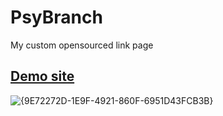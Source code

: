 # PsyBranch
 My custom opensourced link page

 [Demo site](https://psybranch.crafttale.eu)
---
![{9E72272D-1E9F-4921-860F-6951D43FCB3B}](https://github.com/user-attachments/assets/352ff3c1-5879-4f81-ab9c-e6183903cd13)
